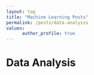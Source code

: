 ```yaml
---
layout: tag
title: "Machine Learning Posts"
permalink: /posts/data-analysis
values:
      author_profile: true
---
```

# Data Analysis
